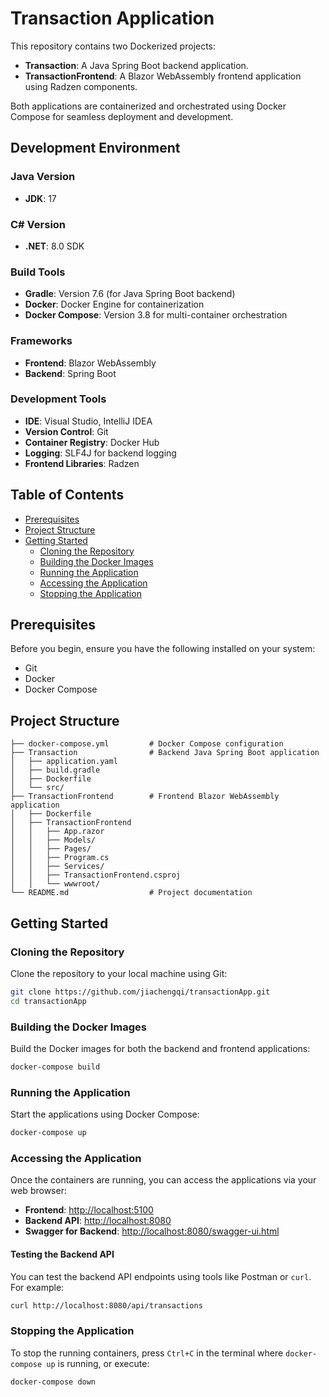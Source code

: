 # Transaction Application

This repository contains two Dockerized projects:

- **Transaction**: A Java Spring Boot backend application.
- **TransactionFrontend**: A Blazor WebAssembly frontend application using Radzen components.

Both applications are containerized and orchestrated using Docker Compose for seamless deployment and development.

## Development Environment

### Java Version
- **JDK**: 17

### C# Version
- **.NET**: 8.0 SDK

### Build Tools
- **Gradle**: Version 7.6 (for Java Spring Boot backend)
- **Docker**: Docker Engine for containerization
- **Docker Compose**: Version 3.8 for multi-container orchestration

### Frameworks
- **Frontend**: Blazor WebAssembly
- **Backend**: Spring Boot

### Development Tools
- **IDE**: Visual Studio, IntelliJ IDEA
- **Version Control**: Git
- **Container Registry**: Docker Hub
- **Logging**: SLF4J for backend logging
- **Frontend Libraries**: Radzen


## Table of Contents
- [Prerequisites](#prerequisites)
- [Project Structure](#project-structure)
- [Getting Started](#getting-started)
  - [Cloning the Repository](#cloning-the-repository)
  - [Building the Docker Images](#building-the-docker-images)
  - [Running the Application](#running-the-application)
  - [Accessing the Application](#accessing-the-application)
  - [Stopping the Application](#stopping-the-application)

## Prerequisites
Before you begin, ensure you have the following installed on your system:

- Git
- Docker
- Docker Compose

## Project Structure
```
├── docker-compose.yml         # Docker Compose configuration
├── Transaction                # Backend Java Spring Boot application
│   ├── application.yaml
│   ├── build.gradle
│   ├── Dockerfile
│   └── src/
├── TransactionFrontend        # Frontend Blazor WebAssembly application
│   ├── Dockerfile
│   ├── TransactionFrontend
│   │   ├── App.razor
│   │   ├── Models/
│   │   ├── Pages/
│   │   ├── Program.cs
│   │   ├── Services/
│   │   ├── TransactionFrontend.csproj
│   │   └── wwwroot/
└── README.md                  # Project documentation
```

## Getting Started

### Cloning the Repository
Clone the repository to your local machine using Git:

```bash
git clone https://github.com/jiachengqi/transactionApp.git
cd transactionApp
```

### Building the Docker Images
Build the Docker images for both the backend and frontend applications:

```bash
docker-compose build
```

### Running the Application
Start the applications using Docker Compose:

```bash
docker-compose up
```

### Accessing the Application
Once the containers are running, you can access the applications via your web browser:

- **Frontend**: [http://localhost:5100](http://localhost:5100)
- **Backend API**: [http://localhost:8080](http://localhost:8080)
- **Swagger for Backend**: [http://localhost:8080/swagger-ui.html](http://localhost:8080/swagger-ui.html)

#### Testing the Backend API
You can test the backend API endpoints using tools like Postman or `curl`. For example:

```bash
curl http://localhost:8080/api/transactions
```

### Stopping the Application
To stop the running containers, press `Ctrl+C` in the terminal where `docker-compose up` is running, or execute:

```bash
docker-compose down
```

